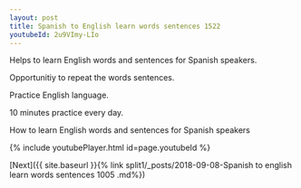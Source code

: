```yaml
---
layout: post
title: Spanish to English learn words sentences 1522 
youtubeId: 2u9VImy-LIo
---
```

 
 
Helps to learn English words and sentences for Spanish speakers.

Opportunitiy to repeat the words sentences. 

Practice English language. 
 
10 minutes practice every day. 
 
How to learn English words and sentences for Spanish speakers 
 
{% include youtubePlayer.html id=page.youtubeId %}
 
 
[Next]({{ site.baseurl }}{% link  split1/_posts/2018-09-08-Spanish to english learn words sentences 1005 .md%})
 
